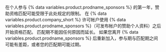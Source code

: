 在个人参与 {% data variables.product.prodname_sponsors %} 的第一年，赞助资格匹配可能受限于此处规定的限制。 在 {% data variables.product.company_short %} 许可帐户使用 {% data variables.product.prodname_sponsors %}（可发布帐户的赞助个人资料）之后开始资格匹配。 匹配期不能因任何原因而延长。 如果您离开 {% data variables.product.prodname_sponsors %} 后重新加入，参与期与匹配期之间可能有差距，或者您的匹配期可能过期。
